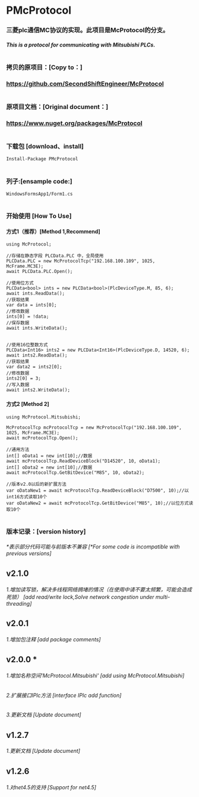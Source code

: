 # PMcProtocol

### 三菱plc通信MC协议的实现。此项目是McProtocol的分支。
##### This is a protocol for communicating with Mitsubishi PLCs. 
#

### 拷贝的原项目：[Copy to：]
### https://github.com/SecondShiftEngineer/McProtocol
#

### 原项目文档：[Original document：]
### https://www.nuget.org/packages/McProtocol
#

### 下载包 [download、install]
```CSharp
Install-Package PMcProtocol
```
#

### 列子:[ensample code:]
```CSharp
WindowsFormsApp1/Form1.cs
```
#

### 开始使用 [How To Use]
#### 方式1（推荐）[Method 1,Recommend]
```CSharp
using McProtocol;

//存储在静态字段 PLCData.PLC 中，全局使用
PLCData.PLC = new McProtocolTcp("192.168.100.109", 1025, McFrame.MC3E);
await PLCData.PLC.Open();

//使用位方式
PLCData<bool> ints = new PLCData<bool>(PlcDeviceType.M, 85, 6);
await ints.ReadData();
//获取结果
var data = ints[0];
//修改数据
ints[0] = !data;
//保存数据
await ints.WriteData();


//使用16位整数方式
PLCData<Int16> ints2 = new PLCData<Int16>(PlcDeviceType.D, 14520, 6);
await ints2.ReadData();
//获取结果
var data2 = ints2[0];
//修改数据
ints2[0] = 3;
//写入数据
await ints2.WriteData();
```

#### 方式2 [Method 2]
```CSharp
using McProtocol.Mitsubishi;

McProtocolTcp mcProtocolTcp = new McProtocolTcp("192.168.100.109", 1025, McFrame.MC3E);
await mcProtocolTcp.Open();

//通用方法
int[] oData1 = new int[10];//数据
await mcProtocolTcp.ReadDeviceBlock("D14520", 10, oData1);
int[] oData2 = new int[10];//数据
await mcProtocolTcp.GetBitDevice("M85", 10, oData2);

//版本v2.0以后的新扩展方法
var oDataNew1 = await mcProtocolTcp.ReadDeviceBlock("D7500", 10);//以int16方式读取10个
var oDataNew2 = await mcProtocolTcp.GetBitDevice("M85", 10);//以位方式读取10个
```
#
### 版本记录：[version history]
###### *表示部分代码可能与前版本不兼容 [*For some code is incompatible with previous versions]
## v2.1.0
###### 1.增加读写锁，解决多线程网络拥堵的情况（在使用中请不要太频繁，可能会造成死锁） [add read/write lock,Solve network congestion under multi-threading]
## v2.0.1
###### 1.增加包注释 [add package comments]
## v2.0.0 *
###### 1.增加名称空间'McProtocol.Mitsubishi' [add using McProtocol.Mitsubishi]
###### 2.扩展接口IPlc方法 [interface IPlc add function]
###### 3.更新文档 [Update document]
## v1.2.7
###### 1.更新文档 [Update document]
## v1.2.6
###### 1.对net4.5的支持 [Support for net4.5]

